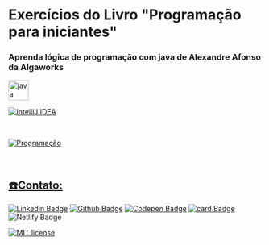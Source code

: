 # Exercícios do Livro "Programação para iniciantes"   
### Aprenda lógica de programação com java de Alexandre Afonso da Algaworks

<a href="https://www.algaworks.com/" target="_blank"> <img src="https://cdn.jsdelivr.net/gh/devicons/devicon/icons/java/java-original.svg" alt="java" width="40" height="40"/><a href="https://www.algaworks.com/" target="_blank"> 
 
 ![IntelliJ IDEA](https://img.shields.io/badge/IntelliJIDEA-000000.svg?style=for-the-badge&logo=intellij-idea&logoColor=white)

<br>


<a href="http://alga.works/livro-logica-de-programacao" target="_blank"> <img src="https://github.com/martageraldo/javaExercises/blob/main/algaworks.png" alt="Programação"/> </a><a href="http://alga.works/livro-logica-de-programacao" target="_blank">
 
<br>
 





## ☎️Contato:

[![Linkedin Badge](https://img.shields.io/badge/-LinkedIn-blue?style=social-square&logo=Linkedin&logoColor=white&link=https://www.linkedin.com/in/marta-geraldo/)](https://www.linkedin.com/in/marta-geraldo/)
 [![Github Badge](https://img.shields.io/badge/GitHub--000?style=social&logo=Github&logoColor=&link=https://github.com/martageraldo)](https://github.com/martageraldo)
[![Codepen Badge](https://img.shields.io/badge/-Codepen-black?style=social-square&logo=Codepen&logoColor=white&link=https://codepen.io/martageraldo)](https://codepen.io/martageraldo)
[![card Badge](https://img.shields.io/badge/-Hotmail-0078D4??style=flat-square&logo=microsoft-outlook&logoColor=white&link=mailto:mggeraldo@hotmail.com)](mailto:mggeraldo@hotmail.com) 
![Netlify Badge](https://img.shields.io/badge/-Netlify-00C7B7?style=social-square&logo=netlify&logoColor=white)

 [![MIT license](https://img.shields.io/badge/License-MIT-blue.svg)](https://lbesson.mit-license.org/) 

